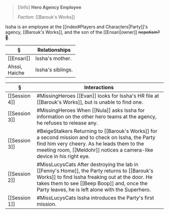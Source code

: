 >[!info] 
>**Hero Agency Employee**
>
>*Faction:* [[Barouk's Works]]
>

Issha is an employee at the [[index#Players and Characters|Party]]'s agency, [[Barouk's Works]], and the son of the [[Ensari|owner]] ~~nepotism?🤮~~.

| § | Relationships |
| ---- | ---- |
| [[Ensari]] | Issha's mother. |
| Ahssi, <br>Haiche | Issha's siblings. |

| § | Interactions |
| ---- | ---- |
| [[Session 4]] | #MissingHeroes [[Evan]] looks for Issha's HR file at [[Barouk's Works]], but is unable to find one. |
| [[Session 3]] | #MissingHeroes When [[Nula]] asks Issha for information on the other hero teams at the agency, he refuses to release any. |
| [[Session 3]] | #BeigeStalkers Returning to [[Barouk's Works]] for a second mission and to check on Issha, the Party find him very cheery. As he leads them to the meeting room, [[Meldohr]] notices a camera-like device in his right eye. |
| [[Session 2]] | #MissLucysCats After destroying the lab in [[Fenny's Home]], the Party returns to [[Barouk's Works]] to find Issha freaking out at the door. He takes them to see [[Beep Boop]] and, once the Party leaves, he is left alone with the Superhero. |
| [[Session 1]] | #MissLucysCats Issha introduces the Party's first mission. |

